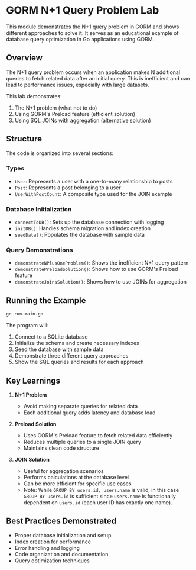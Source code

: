 # GORM N+1 Query Problem Lab

This module demonstrates the N+1 query problem in GORM and shows different approaches to solve it. It serves as an educational example of database query optimization in Go applications using GORM.

## Overview

The N+1 query problem occurs when an application makes N additional queries to fetch related data after an initial query. This is inefficient and can lead to performance issues, especially with large datasets.

This lab demonstrates:
1. The N+1 problem (what not to do)
2. Using GORM's Preload feature (efficient solution)
3. Using SQL JOINs with aggregation (alternative solution)

## Structure

The code is organized into several sections:

### Types
- `User`: Represents a user with a one-to-many relationship to posts
- `Post`: Represents a post belonging to a user
- `UserWithPostCount`: A composite type used for the JOIN example

### Database Initialization
- `connectToDB()`: Sets up the database connection with logging
- `initDB()`: Handles schema migration and index creation
- `seedData()`: Populates the database with sample data

### Query Demonstrations
- `demonstrateNPlusOneProblem()`: Shows the inefficient N+1 query pattern
- `demonstratePreloadSolution()`: Shows how to use GORM's Preload feature
- `demonstrateJoinsSolution()`: Shows how to use JOINs for aggregation

## Running the Example

```bash
go run main.go
```

The program will:
1. Connect to a SQLite database
2. Initialize the schema and create necessary indexes
3. Seed the database with sample data
4. Demonstrate three different query approaches
5. Show the SQL queries and results for each approach

## Key Learnings

1. **N+1 Problem**
   - Avoid making separate queries for related data
   - Each additional query adds latency and database load

2. **Preload Solution**
   - Uses GORM's Preload feature to fetch related data efficiently
   - Reduces multiple queries to a single JOIN query
   - Maintains clean code structure

3. **JOIN Solution**
   - Useful for aggregation scenarios
   - Performs calculations at the database level
   - Can be more efficient for specific use cases
   - Note: While `GROUP BY users.id, users.name` is valid, in this case `GROUP BY users.id` is sufficient
     since `users.name` is functionally dependent on `users.id` (each user ID has exactly one name).

## Best Practices Demonstrated

- Proper database initialization and setup
- Index creation for performance
- Error handling and logging
- Code organization and documentation
- Query optimization techniques
